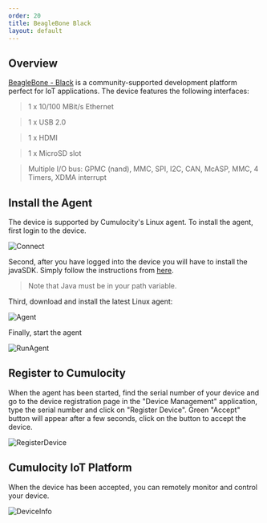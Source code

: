 ```yaml
---
order: 20
title: BeagleBone Black
layout: default
---
```


## Overview

[BeagleBone - Black](https://beagleboard.org/black) is a  community-supported development platform perfect for IoT applications. The device features the following interfaces:

> 1 x 10/100 MBit/s Ethernet

> 1 x USB 2.0
 
> 1 x HDMI

> 1 x MicroSD slot

> Multiple I/O bus: GPMC (nand), MMC, SPI, I2C, CAN, McASP, MMC, 4 Timers, XDMA interrupt


## Install the Agent

The device is supported by Cumulocity's Linux agent. To install the agent, first login to the device.

![Connect](/guides/devices/beaglebone/beagleboneconnect.png)

Second, after you have logged into the device you will have to install the javaSDK. Simply follow the instructions from [here](http://beagleboard.org/project/java/).

> Note that Java must be in your path variable.

Third, download and install the latest Linux agent:

![Agent](/guides/devices/beaglebone/getagent.png)

Finally, start the agent

![RunAgent](/guides/devices/beaglebone/runagent.png)

## Register to Cumulocity

When the agent has been started, find the serial number of your device and go to the device registration page in the "Device Management" application, type the serial number and click on "Register Device". Green "Accept" button will appear after a few seconds, click on the button to accept the device.

![RegisterDevice](/guides/devices/beaglebone/bootstrap.png)

## Cumulocity IoT Platform

When the device has been accepted, you can remotely monitor and control your device.

![DeviceInfo](/guides/devices/beaglebone/deviceinfo.png)